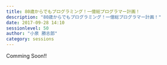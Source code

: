 ```yaml
---
title: 80歳からでもプログラミング！一億総プログラマー計画！
description: "80歳からでもプログラミング！一億総プログラマー計画！"
date: 2017-09-28 14:10
sessionlevel: 50
author: "小泉 勝志郎"
category: sessions
---
```

Comming Soon!!
